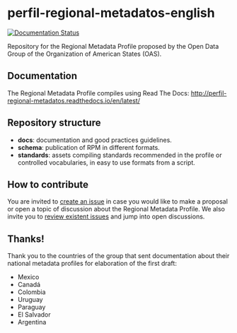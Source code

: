 # perfil-regional-metadatos-english

[![Documentation Status](http://readthedocs.org/projects/perfil-regional-metadatos-english/badge/?version=stable)](http://perfil-regional-metadatos-english.readthedocs.org/es/stable/?badge=stable)

Repository for the Regional Metadata Profile proposed by the Open Data Group of the Organization of American States (OAS).

## Documentation

The Regional Metadata Profile compiles using Read The Docs: http://perfil-regional-metadatos.readthedocs.io/en/latest/

## Repository structure

* **docs**: documentation and good practices guidelines.
* **schema**: publication of RPM in different formats.
* **standards**: assets compiling standards recommended in the profile or controlled vocabularies, in easy to use formats from a script.

## How to contribute

You are invited to [create an issue](https://github.com/datosgobar/perfil-regional-metadatos/issues/new) in case you would like to make a proposal or open a topic of discussion about the Regional Metadata Profile. We also invite you to [review existent issues](https://waffle.io/datosgobar/perfil-regional-metadatos) and jump into open discussions.

## Thanks!

Thank you to the countries of the group that sent documentation about their national metadata profiles for elaboration of the first draft:

* Mexico
* Canadá
* Colombia
* Uruguay
* Paraguay
* El Salvador
* Argentina

